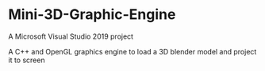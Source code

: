 # Mini-3D-Graphic-Engine
A Microsoft Visual Studio 2019 project

A C++ and OpenGL graphics engine to load a 3D blender model and project it to screen
